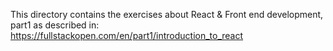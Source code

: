 This directory contains the exercises about React & Front end development, part1 as described in: https://fullstackopen.com/en/part1/introduction_to_react